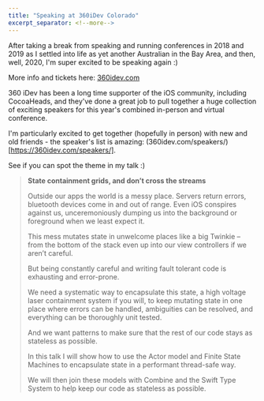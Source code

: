 ```yaml
---
title: "Speaking at 360iDev Colorado"
excerpt_separator: <!--more-->
---
```


After taking a break from speaking and running conferences in 2018 and 2019 as I settled into life as yet another Australian in the Bay Area, and then, well, 2020, I'm super excited to be speaking again :)

More info and tickets here: [360idev.com](https://360idev.com)

<!--more-->

360 iDev has been a long time supporter of the iOS community, including CocoaHeads, and they've done a great job to pull together a huge collection of exciting speakers for this year's combined in-person and virtual conference.

I'm particularly excited to get together (hopefully in person) with new and old friends - the speaker's list is amazing: (360idev.com/speakers/)[https://360idev.com/speakers/].

See if you can spot the theme in my talk :)

> **State containment grids, and don’t cross the streams**
>
> Outside our apps the world is a messy place. Servers return errors, bluetooth devices come in and out of range. Even iOS conspires against us, unceremoniously dumping us into the background or foreground when we least expect it.
> 
> This mess mutates state in unwelcome places like a big Twinkie – from the bottom of the stack even up into our view controllers if we aren’t careful.
> 
> But being constantly careful and writing fault tolerant code is exhausting and error-prone.
> 
> We need a systematic way to encapsulate this state, a high voltage laser containment system if you will, to keep mutating state in one place where errors can be handled, ambiguities can be resolved, and everything can be thoroughly unit tested.
> 
> And we want patterns to make sure that the rest of our code stays as stateless as possible.
> 
> In this talk I will show how to use the Actor model and Finite State Machines to encapsulate state in a performant thread-safe way.
> 
> We will then join these models with Combine and the Swift Type System to help keep our code as stateless as possible.
